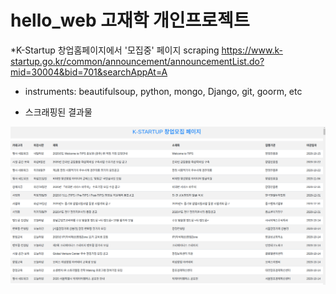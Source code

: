 # hello_web 고재학 개인프로젝트

*K-Startup 창업홈페이지에서 '모집중' 페이지 scraping
https://www.k-startup.go.kr/common/announcement/announcementList.do?mid=30004&bid=701&searchAppAt=A

* instruments: beautifulsoup, python, mongo, Django, git, goorm, etc


* 스크래핑된 결과물
<img src = "kstartup1.png">
